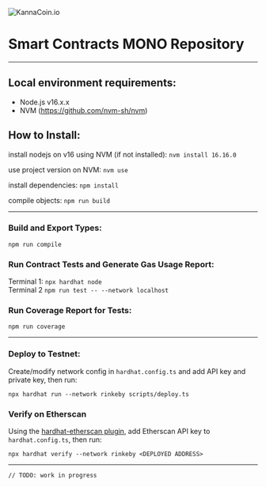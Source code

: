 ![KannaCoin.io](https://kannacoin.io/wp-content/uploads/2022/02/logo-kanna.png)

# Smart Contracts MONO Repository

---

## Local environment requirements:

- Node.js v16.x.x
- NVM (https://github.com/nvm-sh/nvm)

## How to Install:

install nodejs on v16 using NVM (if not installed):
`nvm install 16.16.0`

use project version on NVM:
`nvm use`

install dependencies:
`npm install`

compile objects:
`npm run build`

---

### Build and Export Types:

`npm run compile`

### Run Contract Tests and Generate Gas Usage Report:

Terminal 1: `npx hardhat node`\
Terminal 2 `npm run test -- --network localhost`

### Run Coverage Report for Tests:

`npm run coverage`

---

### Deploy to Testnet:

Create/modify network config in `hardhat.config.ts` and add API key and private key, then run:

`npx hardhat run --network rinkeby scripts/deploy.ts`

### Verify on Etherscan

Using the [hardhat-etherscan plugin](https://hardhat.org/plugins/nomiclabs-hardhat-etherscan.html), add Etherscan API key to `hardhat.config.ts`, then run:

`npx hardhat verify --network rinkeby <DEPLOYED ADDRESS>`

---

`// TODO: work in progress`
